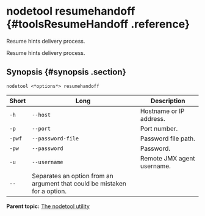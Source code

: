 # nodetool resumehandoff {#toolsResumeHandoff .reference}

Resume hints delivery process.

Resume hints delivery process.

## Synopsis {#synopsis .section}

```language-bash
nodetool <*options*> resumehandoff
```

|Short|Long|Description|
|-----|----|-----------|
|`-h`|`--host`|Hostname or IP address.|
|`-p`|`--port`|Port number.|
|`-pwf`|`--password-file`|Password file path.|
|`-pw`|`--password`|Password.|
|`-u`|`--username`|Remote JMX agent username.|
|`--`|Separates an option from an argument that could be mistaken for a option.|

**Parent topic:** [The nodetool utility](../../cassandra/tools/toolsNodetool.md)

